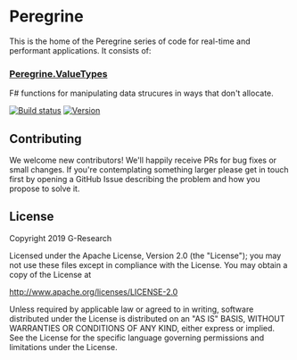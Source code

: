 # Peregrine

This is the home of the Peregrine series of code for real-time and performant applications. It consists of:

### [Peregrine.ValueTypes](ValueTypes)

F# functions for manipulating data strucures in ways that don't allocate.

[![Build status](https://ci.appveyor.com/api/projects/status/71k4am4yauin1gba/branch/master?svg=true)](https://ci.appveyor.com/project/G-Research/peregrine/branch/master)
[![Version](https://img.shields.io/nuget/v/PeregrineValueTypes.svg?label=version)](https://www.nuget.org/packages/PeregrineValueTypes)

## Contributing

We welcome new contributors! We'll happily receive PRs for bug fixes
or small changes. If you're contemplating something larger please get
in touch first by opening a GitHub Issue describing the problem and
how you propose to solve it.

## License

Copyright 2019 G-Research

Licensed under the Apache License, Version 2.0 (the "License"); you may not use these files except in compliance with the License.
You may obtain a copy of the License at

   http://www.apache.org/licenses/LICENSE-2.0

Unless required by applicable law or agreed to in writing, software
distributed under the License is distributed on an "AS IS" BASIS,
WITHOUT WARRANTIES OR CONDITIONS OF ANY KIND, either express or implied.
See the License for the specific language governing permissions and
limitations under the License.
